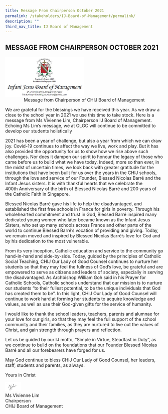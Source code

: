 ```yaml
---
title: Message From Chairperson October 2021
permalink: /stakeholders/IJ-Board-of-Management/permalink/
description: ""
third_nav_title: IJ Board of Management
---
```

## MESSAGE FROM CHAIRPERSON OCTOBER 2021


<img style="width: 50%;" src="/images/Header.jpeg" align = "center" />

<center>Message from Chairperson of CHIJ Board of Management</center>

We are grateful for the blessings we have received this year. As we draw a close to the school year in 2021 we use this time to take stock. Here is a message from Ms Vivienne Lim, Chairperson IJ Board of Management. Echoing Ms Lim’s message, we at OLGC will continue to be committed to  develop our students holistically

2021 has been a year of challenge, but also a year from which we can draw joy. Covid-19 continues to affect the way we live, work and play. But it has also provided the opportunity for us to show how we rise above such challenges. Nor does it dampen our spirit to honour the legacy of those who came before us to build what we have today. Indeed, more so than ever, in the midst of uncertain times, we look back with greater gratitude for the institutions that have been built for us over the years in the CHIJ schools, through the love and service of our Founder, Blessed Nicolas Barré and the Infant Jesus sisters. It is with thankful hearts that we celebrate the 400th Anniversary of the birth of Blessed Nicolas Barré and 200 years of the Catholic Faith in Singapore.

  

Blessed Nicolas Barré gave his life to help the disadvantaged, and established the first free schools in France for girls in poverty. Through his wholehearted commitment and trust in God, Blessed Barré inspired many dedicated young women who later became known as the Infant Jesus Sisters, who set up many schools across France and other parts of the world to continue
Blessed Barré’s vocation of providing and giving. Today, we remain moved and inspired by Blessed Nicolas Barré’s love for God and by his dedication to the most vulnerable.

From its very inception, Catholic education and service to the community go hand-in-hand and side-by-side. Today, guided by the principles of Catholic Social Teaching, CHIJ Our Lady of Good Counsel continues to nurture her students so that they may feel the fullness of God’s love, be grateful and are empowered to serve as citizens and leaders of society, especially in serving the disadvantaged. As Archbishop William Goh said in his Prayer for Catholic Schools, Catholic schools understand that our mission is to nurture our students “to their fullest potential, to be the unique individuals that God has created them to be”. In this light, CHIJ Our Lady of Good Counsel will continue to work hard at forming her students to acquire knowledge and values, as well as use their God-given gifts for the service of humanity.

  

I would like to thank the school leaders, teachers, parents and alumnae for your love for our girls, so that they may feel the full support of the school community and their families, as they are nurtured to live out the values of Christ, and gain strength through prayers and reflection.



Let us be guided by our IJ motto, “Simple in Virtue, Steadfast in Duty”, as we continue to build on the foundations that our Founder Blessed Nicolas Barré and all our forebearers have forged for us.

May God continue to bless CHIJ Our Lady of Good Counsel, her leaders, staff, students and parents, as always.



Yours in Christ







<img style="width: 10%;" src="/images/Sign_off.jpeg" align = "left" />
<br><br>
Ms Vivienne Lim<br>
Chairperson<br>
CHIJ Board of Management